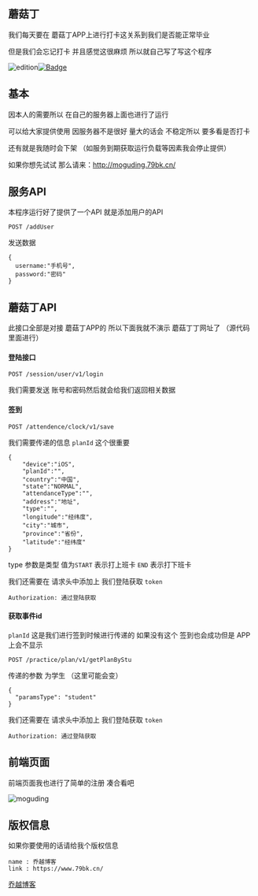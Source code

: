 ## 蘑菇丁

我们每天要在 蘑菇丁APP上进行打卡这关系到我们是否能正常毕业

但是我们会忘记打卡 并且感觉这很麻烦 所以就自己写了写这个程序

![edition](https://img.shields.io/badge/edition-v1.0-red.svg)[![Badge](https://img.shields.io/badge/link-79kb.cn-#FF4D5B.svg)](https://www.79bk.cn/)

## 基本

因本人的需要所以 在自己的服务器上面也进行了运行

可以给大家提供使用 因服务器不是很好 量大的话会 不稳定所以 要多看是否打卡

还有就是我随时会下架 （如服务到期获取运行负载等因素我会停止提供）

如果你想先试试 那么请来：http://moguding.79bk.cn/

## 服务API

本程序运行好了提供了一个API 就是添加用户的API

```
POST /addUser
```

发送数据

```
{
  username:"手机号",
  password:"密码"
}
```

## 蘑菇丁API

此接口全部是对接 蘑菇丁APP的 所以下面我就不演示 蘑菇丁丁网址了 （源代码里面进行）

#### 登陆接口 

```
POST /session/user/v1/login
```

我们需要发送 账号和密码然后就会给我们返回相关数据

#### 签到

```
POST /attendence/clock/v1/save
```

我们需要传递的信息 `planId` 这个很重要

```
{
    "device":"iOS",
    "planId":"",
    "country":"中国",
    "state":"NORMAL",
    "attendanceType":"",
    "address":"地址",
    "type":"",
    "longitude":"经纬度",
    "city":"城市",
    "province":"省份",
    "latitude":"经纬度"
}
```

type 参数是类型 值为`START` 表示打上班卡 `END` 表示打下班卡

我们还需要在 请求头中添加上 我们登陆获取 `token` 

```
Authorization: 通过登陆获取
```

#### 获取事件id

`planId` 这是我们进行签到时候进行传递的 如果没有这个 签到也会成功但是 APP 上会不显示

```
POST /practice/plan/v1/getPlanByStu
```

传递的参数 为学生 （这里可能会变）

```
{
  "paramsType": "student"
}
```

我们还需要在 请求头中添加上 我们登陆获取 `token` 

```
Authorization: 通过登陆获取
```

## 前端页面

前端页面我也进行了简单的注册 凑合看吧

![moguding](https://cdn.jsdelivr.net/gh/duogongneng/MyBlogImg/imgimage-20201030145521906.png)



## 版权信息

如果你要使用的话请给我个版权信息 

```
name : 乔越博客
link : https://www.79bk.cn/
```

[乔越博客](https://www.79bk.cn/)

